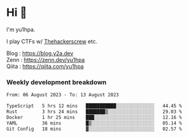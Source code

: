 # Hi 👋

I'm yu1hpa.

I play CTFs w/ [Thehackerscrew](https://www.thehackerscrew.team/) etc.

Blog : https://blog.y2a.dev  
Zenn : https://zenn.dev/yu1hpa  
Qiita : https://qiita.com/yu1hpa  

### Weekly development breakdown

<!--START_SECTION:waka-->

```txt
From: 06 August 2023 - To: 13 August 2023

TypeScript   5 hrs 12 mins   ███████████░░░░░░░░░░░░░░   44.45 %
Rust         3 hrs 24 mins   ███████▒░░░░░░░░░░░░░░░░░   29.03 %
Docker       1 hr 25 mins    ███░░░░░░░░░░░░░░░░░░░░░░   12.16 %
YAML         36 mins         █▒░░░░░░░░░░░░░░░░░░░░░░░   05.14 %
Git Config   18 mins         ▓░░░░░░░░░░░░░░░░░░░░░░░░   02.57 %
```

<!--END_SECTION:waka-->

